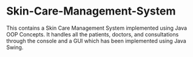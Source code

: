 # Skin-Care-Management-System
This contains a Skin Care Management System implemented using Java OOP Concepts. It handles all the patients, doctors, and consultations through the console and a GUI which has been implemented using Java Swing.
